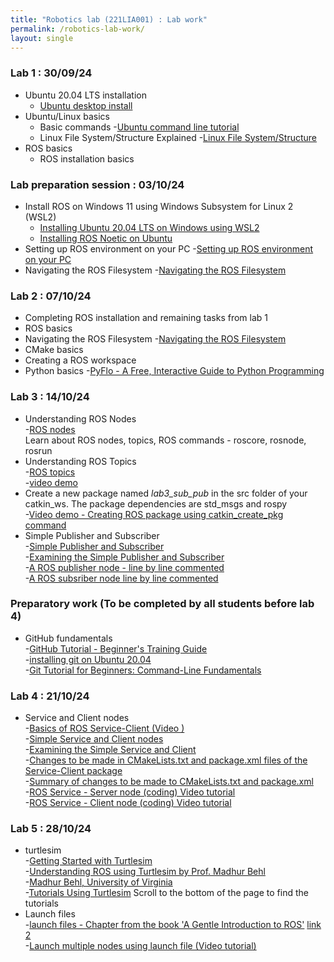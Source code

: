 ```yaml
---
title: "Robotics lab (221LIA001) : Lab work"
permalink: /robotics-lab-work/
layout: single
---
```

### Lab 1 : 30/09/24
- Ubuntu 20.04 LTS installation
    - [Ubuntu desktop install](https://ubuntu.com/tutorials/install-ubuntu-desktop)
- Ubuntu/Linux basics
    - Basic commands
        -[Ubuntu command line tutorial](https://ubuntu.com/tutorials/command-line-for-beginners#1-overview)
    - Linux File System/Structure Explained
        -[Linux File System/Structure](https://youtu.be/HbgzrKJvDRw)
- ROS basics
    - ROS installation basics

### Lab preparation session : 03/10/24
- Install ROS on Windows 11 using Windows Subsystem for Linux 2 (WSL2)
    - [Installing Ubuntu 20.04 LTS on Windows using WSL2](https://learn.microsoft.com/en-us/windows/wsl/install-manual)
    - [Installing ROS Noetic on Ubuntu](https://wiki.ros.org/noetic/Installation)
- Setting up ROS environment on your PC
    -[Setting up ROS environment on your PC](https://wiki.ros.org/ROS/Tutorials/InstallingandConfiguringROSEnvironment)
- Navigating the ROS Filesystem
    -[Navigating the ROS Filesystem](https://wiki.ros.org/ROS/Tutorials/NavigatingTheFilesystem) 

### Lab 2 : 07/10/24
- Completing ROS installation and remaining tasks from lab 1
- ROS basics
- Navigating the ROS Filesystem
    -[Navigating the ROS Filesystem](https://wiki.ros.org/ROS/Tutorials/NavigatingTheFilesystem) 
- CMake basics
- Creating a ROS workspace
- Python basics
     -[PyFlo - A Free, Interactive Guide to Python Programming](https://pyflo.net/)

### Lab 3 : 14/10/24
- Understanding ROS Nodes \
    -[ROS nodes](https://wiki.ros.org/ROS/Tutorials/UnderstandingNodes) \
    Learn about ROS nodes, topics, ROS commands - roscore, rosnode, rosrun 
- Understanding ROS Topics \
    -[ROS topics](https://wiki.ros.org/ROS/Tutorials/UnderstandingTopics) \
    -[video demo](https://youtu.be/rIPmFy_Ax2A?si=WgEjDfC164pchmbd)
- Create a new package named *lab3_sub_pub* in the src folder of your catkin_ws. The package dependencies are std_msgs and rospy \
    -[Video demo - Creating ROS package using catkin_create_pkg command](https://youtu.be/QRJ9mbzWPcY?si=iVz5lwKnvlBRC__Z) 
- Simple Publisher and Subscriber \
    -[Simple Publisher and Subscriber](https://wiki.ros.org/ROS/Tutorials/WritingPublisherSubscriber%28python%29) \
    -[Examining the Simple Publisher and Subscriber](https://wiki.ros.org/ROS/Tutorials/ExaminingPublisherSubscriber) \
    -[A ROS publisher node - line by line commented](https://jim79.github.io/ros-simple-publisher) \
    -[A ROS subsriber node line by line commented](https://jim79.github.io/ros-simple-subscriber)

### Preparatory work (To be completed by all students before lab 4)
-  GitHub fundamentals \
    -[GitHub Tutorial - Beginner's Training Guide](https://youtu.be/iv8rSLsi1xo?si=wE-eT0DSa-FoOVH8) \
    -[installing git on Ubuntu 20.04](https://linuxhint.com/git-source-code-management-system/) \
    -[Git Tutorial for Beginners: Command-Line Fundamentals](https://youtu.be/HVsySz-h9r4?si=Mo8WTDtsDALJxIcL)

### Lab 4 : 21/10/24
- Service and Client nodes \
    -[Basics of ROS Service-Client (Video )](https://youtu.be/MVnXfGLQb-c?si=8RsL4O5-2Glr6E8F) \
    -[Simple Service and Client nodes](http://wiki.ros.org/ROS/Tutorials/WritingServiceClient%28python%29) \
    -[Examining the Simple Service and Client](http://wiki.ros.org/ROS/Tutorials/ExaminingServiceClient) \
    -[Changes to be made in CMakeLists.txt and package.xml files of the Service-Client package](http://wiki.ros.org/ROS/Tutorials/CreatingMsgAndSrv) \
    -[Summary of changes to be made to CMakeLists.txt and package.xml](https://jim79.github.io/ros-service-client-cmake-package-modifications) \
    -[ROS Service - Server node (coding) Video tutorial](https://youtu.be/1-5tm4RIK6o) \
    -[ROS Service - Client node (coding) Video tutorial](https://youtu.be/Fp4x8WlLVb8) 

### Lab 5 : 28/10/24
- turtlesim \
    -[Getting Started with Turtlesim](https://wiki.ros.org/turtlesim) \
    -[Understanding ROS using Turtlesim by Prof. Madhur Behl](https://jim79.github.io/assets/ros-turtlesim.pdf) \
    -[Madhur Behl, University of Virginia](https://engineering.virginia.edu/faculty/madhur-behl)\
    -[Tutorials Using Turtlesim](https://wiki.ros.org/turtlesim/Tutorials)  Scroll to the bottom of the page to find the tutorials 
- Launch files \
    -[launch files - Chapter from the book 'A Gentle Introduction to ROS'](https://jokane.net/agitr/agitr-small-launch.pdf) [link 2](https://jim79.github.io/assets/launch_files_gentle_intro_ros.pdf) \
    -[Launch multiple nodes using launch file (Video tutorial)](https://youtu.be/kKoPqGDgwMo) 